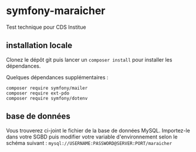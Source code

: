 # symfony-maraicher
Test technique pour CDS Institue

## installation locale
Clonez le dépôt git puis lancer un ```composer install``` pour installer les dépendances.

Quelques dépendances supplémentaires :
```
composer require symfony/mailer
composer require ext-pdo
composer require symfony/dotenv
```

## base de données
Vous trouverez ci-joint le fichier de la base de données MySQL. Importez-le dans votre SGBD puis modifier votre variable
d'environnement selon le schéma suivant : ```mysql://USERNAME:PASSWORD@SERVER:PORT/maraicher```

